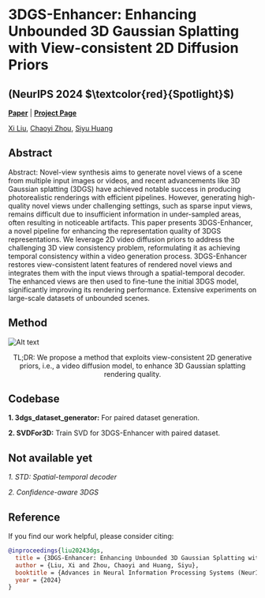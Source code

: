 # 3DGS-Enhancer: Enhancing Unbounded 3D Gaussian Splatting with View-consistent 2D Diffusion Priors 
## (NeurIPS 2024 $\textcolor{red}{Spotlight}$)

[**Paper**](https://arxiv.org/abs/2410.16266) | [**Project Page**](https://xiliu8006.github.io/3DGS-Enhancer-project/)

[Xi Liu](https://xiliu8006.github.io/), [Chaoyi Zhou](https://chaoyizh.github.io/chaoyizh-home-page/), [Siyu Huang](https://siyuhuang.github.io/#)

## Abstract
Abstract: Novel-view synthesis aims to generate novel views of a scene from multiple input images or videos, and recent advancements like 3D Gaussian splatting (3DGS) have achieved notable success in producing photorealistic renderings with efficient pipelines. However, generating high-quality novel views under challenging settings, such as sparse input views, remains difficult due to insufficient information in under-sampled areas, often resulting in noticeable artifacts. This paper presents 3DGS-Enhancer, a novel pipeline for enhancing the representation quality of 3DGS representations. We leverage 2D video diffusion priors to address the challenging 3D view consistency problem, reformulating it as achieving temporal consistency within a video generation process. 3DGS-Enhancer restores view-consistent latent features of rendered novel views and integrates them with the input views through a spatial-temporal decoder. The enhanced views are then used to fine-tune the initial 3DGS model, significantly improving its rendering performance. Extensive experiments on large-scale datasets of unbounded scenes.

## Method
![Alt text](./assets/pipeline.png)

<p align="center"> TL;DR: We propose a method that exploits view-consistent 2D generative priors, i.e., a video diffusion model, to enhance 3D Gaussian splatting rendering quality.</p>

<!-- <video controls>
  <source src="./assets/3DGS-Enhancer.mp4" type="video/mp4">
  Your browser does not support the video tag.
</video> -->

## Codebase
**1. 3dgs_dataset_generator:** For paired dataset generation. 

**2. SVDFor3D:** Train SVD for 3DGS-Enhancer with paired dataset. 

## Not available yet
*1. STD: Spatial-temporal decoder*

*2. Confidence-aware 3DGS*

## Reference
If you find our work helpful, please consider citing:

```bibtex
@inproceedings{liu20243dgs,
  title = {3DGS-Enhancer: Enhancing Unbounded 3D Gaussian Splatting with View-Consistent 2D Diffusion Priors},
  author = {Liu, Xi and Zhou, Chaoyi and Huang, Siyu},
  booktitle = {Advances in Neural Information Processing Systems (NeurIPS)},
  year = {2024}
}
```
